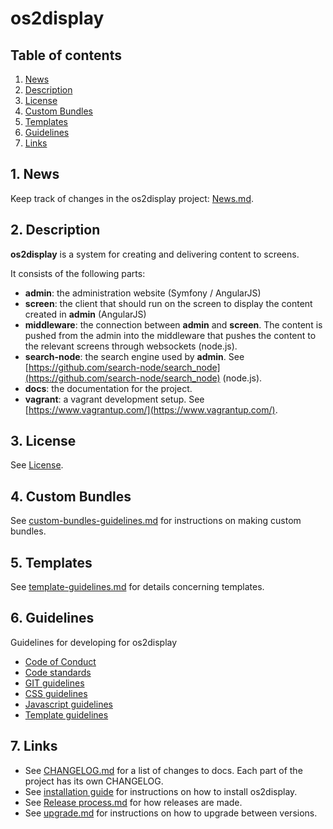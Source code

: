 # os2display

## Table of contents

1. [News](#news)
2. [Description](#description)
3. [License](#license)
4. [Custom Bundles](#custom_bundles)
5. [Templates](#templates)
6. [Guidelines](#guidelines)
7. [Links](#links)

<a name="news"></a>
## 1. News

Keep track of changes in the os2display project: [News.md](NEWS.md).

<a name="description"></a>
## 2. Description

__os2display__ is a system for creating and delivering content to screens. 

It consists of the following parts:

* __admin__: the administration website (Symfony / AngularJS)
* __screen__: the client that should run on the screen to display the content created in __admin__ (AngularJS)
* __middleware__: the connection between __admin__ and __screen__. The content is pushed from the admin into the middleware that pushes the content to the relevant screens through websockets (node.js).
* __search-node__: the search engine used by __admin__. See [https://github.com/search-node/search_node](https://github.com/search-node/search_node) (node.js).
* __docs__: the documentation for the project.
* __vagrant__: a vagrant development setup. See [https://www.vagrantup.com/](https://www.vagrantup.com/).

<a name="license"></a>
## 3. License

See [License](LICENSE).

<a name="custom_bundles"></a>
## 4. Custom Bundles

See [custom-bundles-guidelines.md](guidelines/custom-bundles-guidelines.md) for instructions on making custom bundles.

<a name="templates"></a>
## 5. Templates

See [template-guidelines.md](guidelines/template-guidelines.md) for details concerning templates.

<a name="guidelines"></a>
## 6. Guidelines

Guidelines for developing for os2display

* [Code of Conduct](guidelines/code-of-conduct.md)
* [Code standards](guidelines/code-standards.md)
* [GIT guidelines](guidelines/git-guidelines.md)
* [CSS guidelines](guidelines/css-guidelines.md)
* [Javascript guidelines](guidelines/js-guidelines.md)
* [Template guidelines](guidelines/template-guidelines.md)

<a name="links"></a>
## 7. Links

* See [CHANGELOG.md](CHANGELOG.md) for a list of changes to docs. Each part of the project has its own CHANGELOG.
* See [installation guide](installation/Installation%20guide.md) for instructions on how to install os2display.
* See [Release process.md](guidelines/Release%20process.md) for how releases are made.
* See [upgrade.md](guidelines/upgrade.md) for instructions on how to upgrade between versions.
